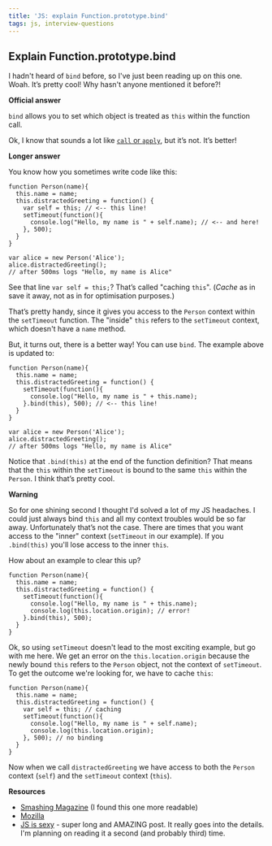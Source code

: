 ```yaml
---
title: 'JS: explain Function.prototype.bind'
tags: js, interview-questions
---
```


## Explain Function.prototype.bind

I hadn't heard of `bind` before, so I've just been reading up on this one. Woah. It’s pretty cool! Why hasn't anyone mentioned it before?!

__Official answer__

`bind` allows you to set which object is treated as `this` within the function call.

Ok, I know that sounds a lot like [`call` or `apply`](/blog/2014/call-vs-apply/), but it’s not. It’s better!

__Longer answer__

You know how you sometimes write code like this:

```
function Person(name){
  this.name = name;
  this.distractedGreeting = function() {
    var self = this; // <-- this line!
    setTimeout(function(){
      console.log("Hello, my name is " + self.name); // <-- and here!
    }, 500);
  }
}

var alice = new Person('Alice');
alice.distractedGreeting();
// after 500ms logs "Hello, my name is Alice"
```

See that line `var self = this;`? That’s called "caching `this`". (*Cache* as in save it away, not as in for optimisation purposes.)

That’s pretty handy, since it gives you access to the `Person` context within the `setTimeout` function. The "inside" `this` refers to the `setTimeout` context, which doesn't have a `name` method.

But, it turns out, there is a better way! You can use `bind`. The example above is updated to:

```
function Person(name){
  this.name = name;
  this.distractedGreeting = function() {
    setTimeout(function(){
      console.log("Hello, my name is " + this.name);
    }.bind(this), 500); // <-- this line!
  }
}

var alice = new Person('Alice');
alice.distractedGreeting();
// after 500ms logs "Hello, my name is Alice"
```

Notice that `.bind(this)` at the end of the function definition? That means that the `this` within the `setTimeout` is bound to the same `this` within the `Person`. I think that’s pretty cool.

__Warning__

So for one shining second I thought I'd solved a lot of my JS headaches. I could just always bind `this` and all my context troubles would be so far away. Unfortunately that’s not the case. There are times that you want access to the "inner" context (`setTimeout` in our example). If you `.bind(this)` you'll lose access to the inner `this`.

How about an example to clear this up?

```
function Person(name){
  this.name = name;
  this.distractedGreeting = function() {
    setTimeout(function(){
      console.log("Hello, my name is " + this.name);
      console.log(this.location.origin); // error!
    }.bind(this), 500);
  }
}
```

Ok, so using `setTimeout` doesn't lead to the most exciting example, but go with me here. We get an error on the `this.location.origin` because the newly bound `this` refers to the `Person` object, not the context of `setTimeout`. To get the outcome we're looking for, we have to cache `this`:


```
function Person(name){
  this.name = name;
  this.distractedGreeting = function() {
    var self = this; // caching
    setTimeout(function(){
      console.log("Hello, my name is " + self.name);
      console.log(this.location.origin);
    }, 500); // no binding
  }
}
```

Now when we call `distractedGreeting` we have access to both the `Person` context (`self`) and the `setTimeout` context (`this`).

__Resources__

* [Smashing Magazine](http://www.smashingmagazine.com/2014/01/23/understanding-javascript-function-prototype-bind/) (I found this one more readable)
* [Mozilla](https://developer.mozilla.org/en-US/docs/Web/JavaScript/Reference/Global_Objects/Function/bind)
* [JS is sexy](http://javascriptissexy.com/javascript-apply-call-and-bind-methods-are-essential-for-javascript-professionals/?WPACFallback=1&WPACRandom=1417428763444) - super long and AMAZING post. It really goes into the details. I'm planning on reading it a second (and probably third) time.
